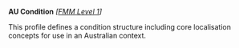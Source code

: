 **AU Condition**  *[[FMM Level 1](guidance.html)]*

This profile defines a condition structure including core localisation concepts for use in an Australian context.
